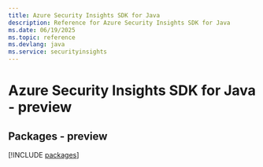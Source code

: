 ```yaml
---
title: Azure Security Insights SDK for Java
description: Reference for Azure Security Insights SDK for Java
ms.date: 06/19/2025
ms.topic: reference
ms.devlang: java
ms.service: securityinsights
---
```

# Azure Security Insights SDK for Java - preview
## Packages - preview
[!INCLUDE [packages](security-insights-index.md)]